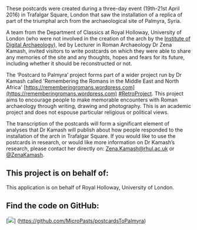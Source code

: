 These postcards were created during a three-day event (19th-21st April 2016) in 
Trafalgar Square, London that saw the installation of a replica of part of the 
triumphal arch from the archaeological site of Palmyra, Syria. 

A team from the Department of Classics at Royal Holloway, University of London 
(who were not involved in the creation of the arch by the [Institute of Digital 
Archaeology](http://digitalarchaeology.org.uk/)), led by Lecturer in Roman Archaeology Dr Zena Kamash, invited visitors
to write postcards on which they were able to share any memories of the site and 
any thoughts, hopes and fears for its future, including whether it should be 
reconstructed or not.
 
The ‘Postcard to Palmyra’ project forms part of a wider project run by Dr Kamash 
called 'Remembering the Romans in the Middle East and North Africa' 
[https://rememberingromans.wordpress.com](https://rememberingromans.wordpress.com) [#RetroProject](https://twitter.com/search?f=tweets&vertical=default&q=%23RetroProject&src=typd). This project aims to 
encourage people to make memorable encounters with Roman archaeology through writing,
drawing and photography. This is an academic project and does not espouse particular 
religious or political views.
 
The transcription of the postcards will form a significant element of analyses that 
Dr Kamash will publish about how people responded to the installation of the arch in 
Trafalgar Square. If you would like to use the postcards in research, or would like 
more information on Dr Kamash’s research, please contact her directly on: 
[Zena.Kamash@rhul.ac.uk](mailto:Zena.Kamash@rhul.ac.uk) or [@ZenaKamash](https://twitter.com/zenakamash).

## This project is on behalf of:

This application is on behalf of Royal Holloway, University of London.

## Find the code on GitHub:

[![](https://micropasts-other.s3.amazonaws.com/other/github_logo.png)]
(https://github.com/MicroPasts/postcardsToPalmyra)
